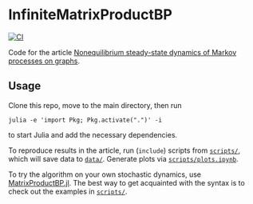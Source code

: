 # InfiniteMatrixProductBP
[![CI](https://github.com/stecrotti/InfiniteMatrixProductBP.jl/actions/workflows/CI.yml/badge.svg)](https://github.com/stecrotti/InfiniteMatrixProductBP.jl/actions/workflows/CI.yml)

Code for the article [Nonequilibrium steady-state dynamics of Markov processes on graphs](https://arxiv.org/abs/2411.19100).

## Usage
Clone this repo, move to the main directory, then run
```
julia -e 'import Pkg; Pkg.activate(".")' -i
```
to start Julia and add the necessary dependencies.

To reproduce results in the article, run (`include`) scripts from [`scripts/`](scripts/), which will save data to [`data/`](data/). Generate plots via [`scripts/plots.ipynb`](scripts/plots.ipynb). 


To try the algorithm on your own stochastic dynamics, use [MatrixProductBP.jl](https://github.com/stecrotti/MatrixProductBP.jl). 
The best way to get acquainted with the syntax is to check out the examples in [`scripts/`](scripts/).
